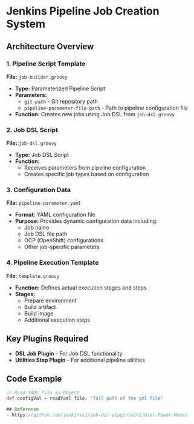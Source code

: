 # Jenkins Pipeline Job Creation System

## Architecture Overview

### 1. Pipeline Script Template
**File:** `job-builder.groovy`

- **Type:** Parameterized Pipeline Script
- **Parameters:**
  - `git-path` - Git repository path
  - `pipeline-parameter-file-path` - Path to pipeline configuration file
- **Function:** Creates new jobs using Job DSL from `job-dsl.groovy`

### 2. Job DSL Script
**File:** `job-dsl.groovy`

- **Type:** Job DSL Script
- **Function:** 
  - Receives parameters from pipeline configuration
  - Creates specific job types based on configuration

### 3. Configuration Data
**File:** `pipeline-parameter.yaml`

- **Format:** YAML configuration file
- **Purpose:** Provides dynamic configuration data including:
  - Job name
  - Job DSL file path
  - OCP (OpenShift) configurations
  - Other job-specific parameters

### 4. Pipeline Execution Template
**File:** `template.groovy`

- **Function:** Defines actual execution stages and steps
- **Stages:**
  - Prepare environment
  - Build artifact
  - Build image
  - Additional execution steps

## Key Plugins Required

- **DSL Job Plugin** - For Job DSL functionality
- **Utilities Step Plugin** - For additional pipeline utilities

## Code Example

```groovy
// Read YAML File as Object
def configVal = readYaml file: "full path of the yml file"

## Reference
- https://github.com/jenkinsci/job-dsl-plugin/wiki/User-Power-Moves
